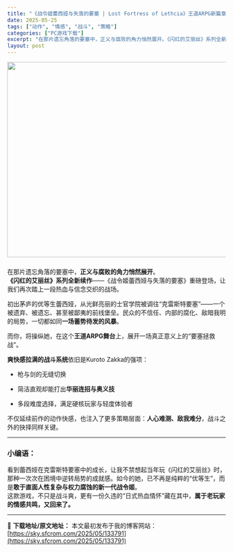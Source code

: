 ```yaml
---
title: "《战令姬蕾西娅与失落的要塞 | Lost Fortress of Lethcia》王道ARPG新篇章丨爽快连招+枪剑切换（中英支持）"
date: 2025-05-25
tags: ["动作", "情感", "战斗", "策略"]
categories: ["PC游戏下载"]
excerpt: "在那片遗忘角落的要塞中，正义与腐败的角力悄然展开。《闪红的艾丽丝》系列全新续作——《战令姬蕾西娅与失落的要塞》重磅登场，让我们再次踏上一段热血与信念交织的战场。 初出茅庐的优等生蕾西娅，从光鲜亮丽的士官学院被调往“克雷斯特要塞”——一个被遗弃、被遗忘、甚至被鄙夷的前线堡垒。民众的不信任、内部的腐化、&hellip;"
layout: post
---
```


<img class="aligncenter size-full wp-image-133792" src="https://sky.sfcrom.com/wp-content/uploads/2025/05/2025052509034650.webp" alt="" width="800" height="450" />
<h3 data-start="0" data-end="70"></h3>
<p data-start="72" data-end="163">在那片遗忘角落的要塞中，<strong data-start="84" data-end="100">正义与腐败的角力悄然展开</strong>。<br data-start="101" data-end="104" /><strong data-start="104" data-end="122">《闪红的艾丽丝》系列全新续作</strong>——《战令姬蕾西娅与失落的要塞》重磅登场，让我们再次踏上一段热血与信念交织的战场。</p>
<p data-start="165" data-end="261">初出茅庐的优等生蕾西娅，从光鲜亮丽的士官学院被调往“克雷斯特要塞”——一个被遗弃、被遗忘、甚至被鄙夷的前线堡垒。民众的不信任、内部的腐化、敌暗我明的局势，一切都如同<strong data-start="247" data-end="260">一场蓄势待发的风暴</strong>。</p>
<p data-start="263" data-end="306">而你，将操纵她，在这个<strong data-start="274" data-end="286">王道ARPG舞台</strong>上，展开一场真正意义上的“要塞拯救战”。</p>
<p data-start="308" data-end="343"><strong data-start="308" data-end="322">爽快感拉满的战斗系统</strong>依旧是Kuroto Zakka的强项：</p>

<ul data-start="344" data-end="403">
 	<li data-start="344" data-end="356">
<p data-start="346" data-end="356">枪与剑的无缝切换</p>
</li>
 	<li data-start="357" data-end="381">
<p data-start="359" data-end="381">简洁直观却能打出<strong data-start="367" data-end="379">华丽连招与奥义技</strong></p>
</li>
 	<li data-start="382" data-end="403">
<p data-start="384" data-end="403">多段难度选择，满足硬核玩家与轻度体验者</p>
</li>
</ul>
<p data-start="405" data-end="454">不仅延续前作的动作快感，也注入了更多策略层面：<strong data-start="428" data-end="441">人心难测、敌我难分</strong>，战斗之外的抉择同样关键。</p>


<hr data-start="456" data-end="459" />

<h3 data-start="461" data-end="469">小编语：</h3>
<p data-start="471" data-end="625">看到蕾西娅在克雷斯特要塞中的成长，让我不禁想起当年玩《闪红的艾丽丝》时，那种一次次在困境中逆转局势的成就感。如今的她，已不再是纯粹的“优等生”，而是<strong data-start="545" data-end="569">敢于直面人性复杂与权力腐蚀的新一代战令姬</strong>。<br data-start="570" data-end="573" />这款游戏，不只是战斗爽，更有一份久违的“日式热血情怀”藏在其中，<strong data-start="605" data-end="625">属于老玩家的情感共鸣，又回来了。</strong></p>

---
📖 **下载地址/原文地址：** 本文最初发布于我的博客网站：[https://sky.sfcrom.com/2025/05/133791](https://sky.sfcrom.com/2025/05/133791)
